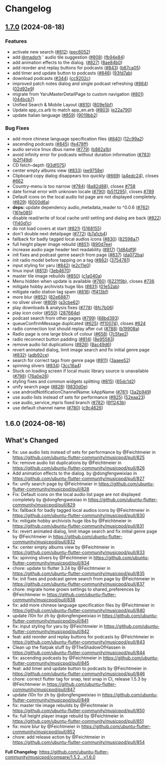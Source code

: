 # Changelog

## [1.7.0](https://github.com/sandbro/musicpod/compare/v1.6.0...v1.7.0) (2024-08-18)


### Features

* activate new search ([#812](https://github.com/sandbro/musicpod/issues/812)) ([eec6052](https://github.com/sandbro/musicpod/commit/eec60526a9849c543db462a624d3c36b03e9d3a1))
* add [@madsrh](https://github.com/madsrh) ' audio tile suggestion ([#808](https://github.com/sandbro/musicpod/issues/808)) ([fb94e84](https://github.com/sandbro/musicpod/commit/fb94e84a2ec31d1fc20a1a6dd4dd6023c4d1ac6a))
* add animation effects to the dialog. ([#827](https://github.com/sandbro/musicpod/issues/827)) ([8ae84b0](https://github.com/sandbro/musicpod/commit/8ae84b077e134e7dfe674d46cd97cb1cb5c593ab))
* add reorder and replay buttons for podcasts ([#843](https://github.com/sandbro/musicpod/issues/843)) ([b67ca05](https://github.com/sandbro/musicpod/commit/b67ca058083d65953afbd8b05f9d9c2f214c63f4))
* add timer and update button to podcasts ([#846](https://github.com/sandbro/musicpod/issues/846)) ([93fd7ab](https://github.com/sandbro/musicpod/commit/93fd7abe8d48c96910fcee1ed6310cd6b0562f34))
* download podcasts ([#344](https://github.com/sandbro/musicpod/issues/344)) ([cc9202c](https://github.com/sandbro/musicpod/commit/cc9202c5b985fa4350c505adacb05833236953bd))
* improved patch notes dialog and single podcast refreshing ([#864](https://github.com/sandbro/musicpod/issues/864)) ([02d92e9](https://github.com/sandbro/musicpod/commit/02d92e943af1b69e4c772316e64320c11a748f11))
* migrate from YaruMasterDetailPage to custom navigation ([#801](https://github.com/sandbro/musicpod/issues/801)) ([044bcb7](https://github.com/sandbro/musicpod/commit/044bcb7327743b32385284e4437460c6670421c7))
* Unified Search & Mobile Layout ([#810](https://github.com/sandbro/musicpod/issues/810)) ([809e5bf](https://github.com/sandbro/musicpod/commit/809e5bf015076cc690d77869935d7e37ea5f845b))
* Update app_cs.arb to match app_en.arb ([#803](https://github.com/sandbro/musicpod/issues/803)) ([e22a790](https://github.com/sandbro/musicpod/commit/e22a790b67d52d1c9254388ec16f2d22c7969d2f))
* update Italian language ([#859](https://github.com/sandbro/musicpod/issues/859)) ([9019bb2](https://github.com/sandbro/musicpod/commit/9019bb2cb5d519e57ce7588d9bdd54b0b831872f))


### Bug Fixes

* add more chinese language specification files ([#840](https://github.com/sandbro/musicpod/issues/840)) ([12c99a2](https://github.com/sandbro/musicpod/commit/12c99a2048133d8aaea215ab4e36513637e6ec85))
* ascending podcasts ([#845](https://github.com/sandbro/musicpod/issues/845)) ([fe478ff](https://github.com/sandbro/musicpod/commit/fe478ffbc60a0b7ebf85b39301c2ca229ee4d298))
* audio service linux dbus name ([#779](https://github.com/sandbro/musicpod/issues/779)) ([b882a1b](https://github.com/sandbro/musicpod/commit/b882a1b2d69ea5f79cc1c735288694f89e66b88b))
* avoid infinity error for podcasts without duration information ([#783](https://github.com/sandbro/musicpod/issues/783)) ([b2f149d](https://github.com/sandbro/musicpod/commit/b2f149d964a77ee16c6344af49dc27a3b2a1a93c))
* CD fetch-depth ([93df075](https://github.com/sandbro/musicpod/commit/93df075177d2022e76c57e07af5852e5a27961dd))
* center empty albums view ([#833](https://github.com/sandbro/musicpod/issues/833)) ([ee9758e](https://github.com/sandbro/musicpod/commit/ee9758ea5b6c5cc702a2896cb1de7fa80584ab2b))
* Clipboard copy dialog disappears too quickly ([#669](https://github.com/sandbro/musicpod/issues/669)) ([a4edc24](https://github.com/sandbro/musicpod/commit/a4edc24216f586b616679665a1757fb6d6fa4849)), closes [#662](https://github.com/sandbro/musicpod/issues/662)
* Country-menu is too narrow ([#784](https://github.com/sandbro/musicpod/issues/784)) ([8a82d88](https://github.com/sandbro/musicpod/commit/8a82d88da9ddae9edf65880855fb0565756beba9)), closes [#758](https://github.com/sandbro/musicpod/issues/758)
* date format error with unknown locale ([#790](https://github.com/sandbro/musicpod/issues/790)) ([b511295](https://github.com/sandbro/musicpod/commit/b5112953aad4ddbda47a1c25f083ef4265b0a6aa)), closes [#789](https://github.com/sandbro/musicpod/issues/789)
* Default icons on the local audio list page are not displayed completely. ([#829](https://github.com/sandbro/musicpod/issues/829)) ([6000d6a](https://github.com/sandbro/musicpod/commit/6000d6ae914cd52b4b719b057a1987fc5fa5b415))
* **deps:** update dependency audio_metadata_reader to ^0.0.6 ([#762](https://github.com/sandbro/musicpod/issues/762)) ([161e085](https://github.com/sandbro/musicpod/commit/161e08577a4a107da6e24c75d25c01fd398dde15))
* disable read/write of local cache until setting and dialog are back ([#822](https://github.com/sandbro/musicpod/issues/822)) ([1140d1c](https://github.com/sandbro/musicpod/commit/1140d1c031b84afc7adaf05df2683708b86bcf32))
* do not load covers at start ([#821](https://github.com/sandbro/musicpod/issues/821)) ([5168155](https://github.com/sandbro/musicpod/commit/5168155e5535c4eb5c73dd56adee0218dc7994d5))
* don't double next detailpage ([#772](https://github.com/sandbro/musicpod/issues/772)) ([b7a1cb4](https://github.com/sandbro/musicpod/commit/b7a1cb4320fc764357de0ccad5c34e95b5f3d4a8))
* fallback for badly tagged local audios icons ([#830](https://github.com/sandbro/musicpod/issues/830)) ([82598a7](https://github.com/sandbro/musicpod/commit/82598a7773541059bb63e9995e2e476b3a3e26e9))
* full height player image rebuild ([#851](https://github.com/sandbro/musicpod/issues/851)) ([890d7ee](https://github.com/sandbro/musicpod/commit/890d7ee4ca547d3d6ccecbbe46e1679d19600077))
* increase audio page header text readability ([#817](https://github.com/sandbro/musicpod/issues/817)) ([1d84df9](https://github.com/sandbro/musicpod/commit/1d84df9e605c143a8128fe3a6a8791c44450f4b9))
* init fixes and podcast genre search from page ([#837](https://github.com/sandbro/musicpod/issues/837)) ([da072ba](https://github.com/sandbro/musicpod/commit/da072ba7a7e4ddb4595b849425da7a1f323a8d86))
* init radio model before tapping on a tag ([#862](https://github.com/sandbro/musicpod/issues/862)) ([3754781](https://github.com/sandbro/musicpod/commit/3754781b86cefb1720f5fc62b6ec4d02ed1c06b6))
* input styling for yaru ([#842](https://github.com/sandbro/musicpod/issues/842)) ([e2c11e0](https://github.com/sandbro/musicpod/commit/e2c11e0197905aeb1b99a4ab994e03875c8bb439))
* linux input ([#813](https://github.com/sandbro/musicpod/issues/813)) ([3eb4670](https://github.com/sandbro/musicpod/commit/3eb4670ad119227d465e75d4393c39a6c219160b))
* master tile image rebuilds ([#850](https://github.com/sandbro/musicpod/issues/850)) ([c1a040a](https://github.com/sandbro/musicpod/commit/c1a040a0e7f458cf86f88013a0d45bf594d1e50c))
* Menu hidden when update is available ([#760](https://github.com/sandbro/musicpod/issues/760)) ([6221f9b](https://github.com/sandbro/musicpod/commit/6221f9bfe7b1a8e6d079f9694123ff7496dc42be)), closes [#736](https://github.com/sandbro/musicpod/issues/736)
* mitigate hobby archivists huge libs ([#831](https://github.com/sandbro/musicpod/issues/831)) ([01e52ab](https://github.com/sandbro/musicpod/commit/01e52ab6455b20eae2b41aaa87b086be26b12f07))
* mitigate radio station tag spam ([#816](https://github.com/sandbro/musicpod/issues/816)) ([ff413bf](https://github.com/sandbro/musicpod/commit/ff413bfa1d8d75febb780531d5b4ccfec04687ff))
* more blur ([#852](https://github.com/sandbro/musicpod/issues/852)) ([82e6887](https://github.com/sandbro/musicpod/commit/82e6887868d602826f1fbb83d7ed1f767f22030a))
* no sliver sliver ([#809](https://github.com/sandbro/musicpod/issues/809)) ([a3cbe62](https://github.com/sandbro/musicpod/commit/a3cbe62d01121c08845598f1d2c0c4e337c731db))
* play downloads & analysis fixes ([#778](https://github.com/sandbro/musicpod/issues/778)) ([8fc7b06](https://github.com/sandbro/musicpod/commit/8fc7b06d2d00e81461ce193eba1b0215fc4be023))
* play icon color ([#550](https://github.com/sandbro/musicpod/issues/550)) ([287664e](https://github.com/sandbro/musicpod/commit/287664e924150f23e2d1fea9efa0e3c2cc813dd1))
* podcast search from other pages ([#799](https://github.com/sandbro/musicpod/issues/799)) ([68bd393](https://github.com/sandbro/musicpod/commit/68bd393bb218653bd828d956c9b3b6445b7e1d88))
* queueConfirmMessage duplicated ([#625](https://github.com/sandbro/musicpod/issues/625)) ([ff10074](https://github.com/sandbro/musicpod/commit/ff10074a83580e0fb4c9d629884f43231b0f09eb)), closes [#624](https://github.com/sandbro/musicpod/issues/624)
* radio connection lost should replay after cut ([#788](https://github.com/sandbro/musicpod/issues/788)) ([b19908a](https://github.com/sandbro/musicpod/commit/b19908ad5964b7c299c919b2adf5c20344d8bf4e))
* Radio page is one large block of colour ([#658](https://github.com/sandbro/musicpod/issues/658)) ([7c5fae2](https://github.com/sandbro/musicpod/commit/7c5fae2ca1785a801ed895a4b38703c0ae76835f))
* radio reconnect button padding ([#814](https://github.com/sandbro/musicpod/issues/814)) ([8e95583](https://github.com/sandbro/musicpod/commit/8e95583a03014baedabb30fb394c1866076c2906))
* remove audio list duplications ([#826](https://github.com/sandbro/musicpod/issues/826)) ([8ac49d6](https://github.com/sandbro/musicpod/commit/8ac49d6c2045f254c5f4036f935f42e738fe728b))
* revert animated dialog, limit image search and fix initial genre page ([#832](https://github.com/sandbro/musicpod/issues/832)) ([adb92ce](https://github.com/sandbro/musicpod/commit/adb92ce4c479ee6e5bc8964ba2a8b17410a1d0f4))
* search for correct tags from genre page ([#811](https://github.com/sandbro/musicpod/issues/811)) ([3aaee52](https://github.com/sandbro/musicpod/commit/3aaee525fbffaddac0d6dc078c9ab1f23418cd22))
* spinning slivers ([#834](https://github.com/sandbro/musicpod/issues/834)) ([3cc16a4](https://github.com/sandbro/musicpod/commit/3cc16a4fb15ecd1cefddba055a11e22c98b8b4c9))
* Stuck on loading screen if local music library source is unavailable ([#798](https://github.com/sandbro/musicpod/issues/798)) ([76a0e26](https://github.com/sandbro/musicpod/commit/76a0e26d69c719c16238d7ab929b488036085cd9))
* styling fixes and common widgets splitting ([#815](https://github.com/sandbro/musicpod/issues/815)) ([65dc1d2](https://github.com/sandbro/musicpod/commit/65dc1d25c8654cd084c5a41e13c5c491ef80c16c))
* unify search page ([#828](https://github.com/sandbro/musicpod/issues/828)) ([9830d0e](https://github.com/sandbro/musicpod/commit/9830d0e7dbcf9060f3360021cfa10b89fc038bd8))
* use androidNotificationChannelName: kAppName ([#781](https://github.com/sandbro/musicpod/issues/781)) ([3a2b949](https://github.com/sandbro/musicpod/commit/3a2b94965e868b0e4d7e67ebe4cec30c18e7e126))
* use audio lists instead of sets for performance ([#825](https://github.com/sandbro/musicpod/issues/825)) ([52eaa23](https://github.com/sandbro/musicpod/commit/52eaa2311b179dccf7cbfeb67e833aaaa59d50e1))
* use audio_service_mpris fixed branch ([#782](https://github.com/sandbro/musicpod/issues/782)) ([6f1243b](https://github.com/sandbro/musicpod/commit/6f1243b90aedb7829897eb242696c6c17770ec06))
* use default channel name ([#780](https://github.com/sandbro/musicpod/issues/780)) ([c9c4626](https://github.com/sandbro/musicpod/commit/c9c46261749e063bae43d39adc3cacfe32c423f3))

## 1.6.0 (2024-08-16)

## What's Changed
* fix: use audio lists instead of sets for performance by @Feichtmeier in https://github.com/ubuntu-flutter-community/musicpod/pull/825
* fix: remove audio list duplications by @Feichtmeier in https://github.com/ubuntu-flutter-community/musicpod/pull/826
* Add animation effects to the dialog. by @dongfengweixiao in https://github.com/ubuntu-flutter-community/musicpod/pull/827
* fix: unify search page by @Feichtmeier in https://github.com/ubuntu-flutter-community/musicpod/pull/828
* Fix: Default icons on the local audio list page are not displayed completely by @dongfengweixiao in https://github.com/ubuntu-flutter-community/musicpod/pull/829
* fix: fallback for badly tagged local audios icons by @Feichtmeier in https://github.com/ubuntu-flutter-community/musicpod/pull/830
* fix: mitigate hobby archivists huge libs by @Feichtmeier in https://github.com/ubuntu-flutter-community/musicpod/pull/831
* fix: revert animated dialog, limit image search and fix initial genre page by @Feichtmeier in https://github.com/ubuntu-flutter-community/musicpod/pull/832
* fix: center empty albums view by @Feichtmeier in https://github.com/ubuntu-flutter-community/musicpod/pull/833
* fix: spinning slivers by @Feichtmeier in https://github.com/ubuntu-flutter-community/musicpod/pull/834
* chore: update to flutter 3.24 by @Feichtmeier in https://github.com/ubuntu-flutter-community/musicpod/pull/835
* fix: init fixes and podcast genre search from page by @Feichtmeier in https://github.com/ubuntu-flutter-community/musicpod/pull/837
* chore: migrate home grown settings to shared_preferences by @Feichtmeier in https://github.com/ubuntu-flutter-community/musicpod/pull/838
* fix: add more chinese language specification files by @Feichtmeier in https://github.com/ubuntu-flutter-community/musicpod/pull/840
* update i10n for zh by @dongfengweixiao in https://github.com/ubuntu-flutter-community/musicpod/pull/841
* fix: input styling for yaru by @Feichtmeier in https://github.com/ubuntu-flutter-community/musicpod/pull/842
* feat: add reorder and replay buttons for podcasts by @Feichtmeier in https://github.com/ubuntu-flutter-community/musicpod/pull/843
* Clean up the flatpak stuff by @TheShadowOfHassen in https://github.com/ubuntu-flutter-community/musicpod/pull/844
* fix: ascending podcasts by @Feichtmeier in https://github.com/ubuntu-flutter-community/musicpod/pull/845
* feat: add timer and update button to podcasts by @Feichtmeier in https://github.com/ubuntu-flutter-community/musicpod/pull/846
* chore: correct flutter tag for snap, test snap in CI, release 1.5.3 by @Feichtmeier in https://github.com/ubuntu-flutter-community/musicpod/pull/847
* update i10n for zh by @dongfengweixiao in https://github.com/ubuntu-flutter-community/musicpod/pull/849
* fix: master tile image rebuilds by @Feichtmeier in https://github.com/ubuntu-flutter-community/musicpod/pull/850
* fix: full height player image rebuild by @Feichtmeier in https://github.com/ubuntu-flutter-community/musicpod/pull/851
* fix: more blur by @Feichtmeier in https://github.com/ubuntu-flutter-community/musicpod/pull/852
* chore: add release action by @Feichtmeier in https://github.com/ubuntu-flutter-community/musicpod/pull/854


**Full Changelog**: https://github.com/ubuntu-flutter-community/musicpod/compare/1.5.2...v1.6.0
